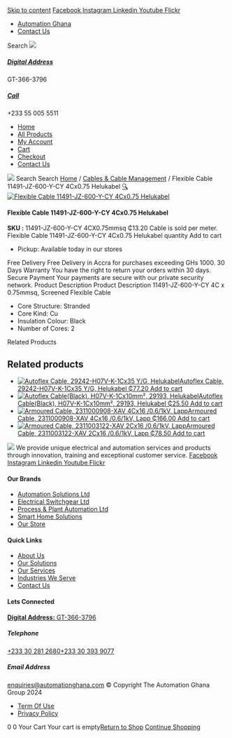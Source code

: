 [Skip to content](https://store.automationghana.com/product/flexible-cable-11491-jz-600-y-cy-4cx0-75-helukabel/#content)
[ Facebook ](https://www.facebook.com/automationgh/) [ Instagram ](https://www.instagram.com/automationgh/) [ Linkedin ](https://www.linkedin.com/company/the-automation-ghana-limited/) [ Youtube ](https://www.youtube.com/channel/UCurrRDUSm5oIW39VXjn1u0w) [ Flickr ](https://www.flickr.com/photos/181794037@N07/)
  * [ Automation Ghana ](https://automationghana.com)
  * [ Contact Us ](https://store.automationghana.com/contact/)


Search
[ ![](https://store.automationghana.com/wp-content/uploads/2024/04/Website-TAGG-Logo-BLUE.png) ](https://store.automationghana.com/)
[ ](https://maps.app.goo.gl/m4xeaagWCNbLk4jM6)
#####  [ Digital Address ](https://maps.app.goo.gl/m4xeaagWCNbLk4jM6)
GT-366-3796 
[ ](tel:+233550055511)
#####  [ Call ](tel:+233550055511)
+233 55 005 5511 
  * [Home](https://store.automationghana.com/)
  * [All Products](https://store.automationghana.com/shop/)
  * [My Account](https://store.automationghana.com/my-account/)
  * [Cart](https://store.automationghana.com/cart/)
  * [Checkout](https://store.automationghana.com/checkout/)
  * [Contact Us](https://store.automationghana.com/contact/)


[![](https://store.automationghana.com/wp-content/uploads/2024/04/AutomationGhana_logo_white.png)](https://store.automationghana.com)
Search
Search
[Home](https://store.automationghana.com) / [Cables & Cable Management](https://store.automationghana.com/product-category/cables-cable-management/) / Flexible Cable 11491-JZ-600-Y-CY 4Cx0.75 Helukabel
[🔍](https://store.automationghana.com/product/flexible-cable-11491-jz-600-y-cy-4cx0-75-helukabel/)
[![Flexible Cable 11491-JZ-600-Y-CY 4Cx0.75 Helukabel](https://store.automationghana.com/wp-content/uploads/2020/04/JZ-600.jpg)](https://store.automationghana.com/wp-content/uploads/2020/04/JZ-600.jpg)
####  Flexible Cable 11491-JZ-600-Y-CY 4Cx0.75 Helukabel 
**SKU :** 11491-JZ-600-Y-CY 4CX0.75mmsq 
₵13.20
Cable is sold per meter.
Flexible Cable 11491-JZ-600-Y-CY 4Cx0.75 Helukabel quantity
Add to cart
  * Pickup: Available today in our stores


Free Delivery 
Free Delivery in Accra for purchases exceeding GHs 1000. 
30 Days Warranty 
You have the right to return your orders within 30 days. 
Secure Payment 
Your payments are secure with our private security network. 
Product Description
Product Description
11491-JZ-600-Y-CY 4C x 0.75mmsq, Screened Flexible Cable 
  * Core Structure: Stranded
  * Core Kind: Cu
  * Insulation Colour: Black
  * Number of Cores: 2


Related Products 
## Related products
  * [![Autoflex Cable, 29242-H07V-K-1Cx35 Y/G, Helukabel](https://store.automationghana.com/wp-content/uploads/2019/12/CABLES-2-300x300.jpg)Autoflex Cable, 29242-H07V-K-1Cx35 Y/G, Helukabel ₵77.20 ](https://store.automationghana.com/product/autoflex-cable-29242-h07v-k-1cx35-y-g-helukabel/)
[Add to cart](https://store.automationghana.com/product/flexible-cable-11491-jz-600-y-cy-4cx0-75-helukabel/?add-to-cart=1483)
  * [![Autoflex Cable\(Black\), H07V-K-1Cx10mm², 29193, Helukabel](https://store.automationghana.com/wp-content/uploads/2019/12/CABLES-3-300x300.jpg)Autoflex Cable(Black), H07V-K-1Cx10mm², 29193, Helukabel ₵25.50 ](https://store.automationghana.com/product/autoflex-cable-29193-h07v-k-1cx10-blk-helukabel/)
[Add to cart](https://store.automationghana.com/product/flexible-cable-11491-jz-600-y-cy-4cx0-75-helukabel/?add-to-cart=1475)
  * [![Armoured Cable, 2311000908-XAV 4Cx16 /0.6/1kV, Lapp](https://store.automationghana.com/wp-content/uploads/2019/12/Armoured-cable-300x300.jpg)Armoured Cable, 2311000908-XAV 4Cx16 /0.6/1kV, Lapp ₵166.00 ](https://store.automationghana.com/product/armoured-cable-2311000908-xav-4cx16-0-6-1kv-lapp/)
[Add to cart](https://store.automationghana.com/product/flexible-cable-11491-jz-600-y-cy-4cx0-75-helukabel/?add-to-cart=1455)
  * [![Armoured Cable, 2311003122-XAV 2Cx16 /0.6/1kV, Lapp](https://store.automationghana.com/wp-content/uploads/2019/12/Armoured-cable-300x300.jpg)Armoured Cable, 2311003122-XAV 2Cx16 /0.6/1kV, Lapp ₵78.50 ](https://store.automationghana.com/product/armoured-cable-2311003122-xav-2cx16-0-6-1kv-lapp/)
[Add to cart](https://store.automationghana.com/product/flexible-cable-11491-jz-600-y-cy-4cx0-75-helukabel/?add-to-cart=1457)


![](https://store.automationghana.com/wp-content/uploads/2024/04/AutomationGhana_logo_white.png)
We provide unique electrical and automation services and products through innovation, training and exceptional customer service.
[ Facebook ](https://www.facebook.com/automationgh/) [ Instagram ](https://www.instagram.com/automationgh/) [ Linkedin ](https://www.linkedin.com/company/the-automation-ghana-limited/) [ Youtube ](https://www.youtube.com/channel/UCurrRDUSm5oIW39VXjn1u0w) [ Flickr ](https://www.flickr.com/photos/181794037@N07/)
#### Our Brands
  * [ Automation Solutions Ltd ](https://store.automationghana.com/product/flexible-cable-11491-jz-600-y-cy-4cx0-75-helukabel/)
  * [ Electrical Switchgear Ltd ](https://store.automationghana.com/product/flexible-cable-11491-jz-600-y-cy-4cx0-75-helukabel/)
  * [ Process & Plant Automation Ltd ](https://store.automationghana.com/product/flexible-cable-11491-jz-600-y-cy-4cx0-75-helukabel/)
  * [ Smart Home Solutions ](https://store.automationghana.com/product/flexible-cable-11491-jz-600-y-cy-4cx0-75-helukabel/)
  * [ Our Store ](https://store.automationghana.com/product/flexible-cable-11491-jz-600-y-cy-4cx0-75-helukabel/)


#### Quick Links
  * [ About Us ](https://store.automationghana.com/product/flexible-cable-11491-jz-600-y-cy-4cx0-75-helukabel/)
  * [ Our Solutions ](https://store.automationghana.com/product/flexible-cable-11491-jz-600-y-cy-4cx0-75-helukabel/)
  * [ Our Services ](https://store.automationghana.com/product/flexible-cable-11491-jz-600-y-cy-4cx0-75-helukabel/)
  * [ Industries We Serve ](https://store.automationghana.com/product/flexible-cable-11491-jz-600-y-cy-4cx0-75-helukabel/)
  * [ Contact Us ](https://store.automationghana.com/product/flexible-cable-11491-jz-600-y-cy-4cx0-75-helukabel/)


#### Lets Connected
[**Digital Address:** GT-366-3796](https://maps.app.goo.gl/m4xeaagWCNbLk4jM6)
#####  Telephone 
[ +233 30 281 2680](tel:+233302812680)[+233 30 393 9077](https://store.automationghana.com/product/flexible-cable-11491-jz-600-y-cy-4cx0-75-helukabel/+233303939077)
#####  Email Address 
enquiries@automationghana.com 
© Copyright The Automation Ghana Group 2024
  * [ Term Of Use ](https://store.automationghana.com/product/flexible-cable-11491-jz-600-y-cy-4cx0-75-helukabel/)
  * [ Privacy Policy ](https://store.automationghana.com/product/flexible-cable-11491-jz-600-y-cy-4cx0-75-helukabel/)


0
0
Your Cart
Your cart is empty[Return to Shop](https://store.automationghana.com/shop/)
[Continue Shopping](https://store.automationghana.com/product/flexible-cable-11491-jz-600-y-cy-4cx0-75-helukabel/)
